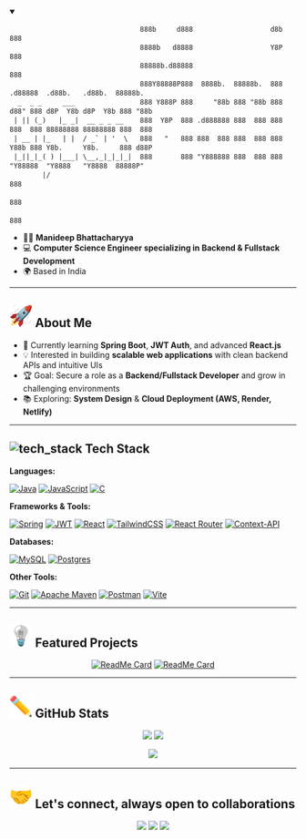 <!-- Banner / Cover Image (Optional) -->
<details open>
  <summary></summary>
<p align="center">

```
                                888b     d888                   d8b      888                            
                                8888b   d8888                   Y8P      888                            
                                88888b.d88888                            888                            
                                888Y88888P888  8888b.  88888b.  888  .d88888  .d88b.   .d88b.  88888b.  
  _  _ _     ___                888 Y888P 888     "88b 888 "88b 888 d88" 888 d8P  Y8b d8P  Y8b 888 "88b 
 | || (_)   |_ _|  __ _ _ __    888  Y8P  888 .d888888 888  888 888 888  888 88888888 88888888 888  888 
 | __ | |_   | |  / _` | '  \   888   "   888 888  888 888  888 888 Y88b 888 Y8b.     Y8b.     888 d88P 
 |_||_|_( ) |___| \__,_|_|_|_|  888       888 "Y888888 888  888 888  "Y88888  "Y8888   "Y8888  88888P"  
        |/                                                                                     888      
                                                                                               888      
                                                                                               888      
```
  
</p>
</details>

- 🧑🏻 **Manideep Bhattacharyya**
- 💻 **Computer Science Engineer specializing in Backend & Fullstack Development**  
- 🌍 Based in India

---

## <img src="src/assets/Rocket.gif" alt="amout_me" height="40" /> About Me  
- 🌱 Currently learning **Spring Boot**, **JWT Auth**, and advanced **React.js**
- 💡 Interested in building **scalable web applications** with clean backend APIs and intuitive UIs
- 🏆 Goal: Secure a role as a **Backend/Fullstack Developer** and grow in challenging environments
- 📚 Exploring: **System Design** & **Cloud Deployment (AWS, Render, Netlify)**

---

## <img src="src/assets/Settings.gif" alt="tech_stack" height="40" /> Tech Stack  

  
**Languages:**

[![Java](https://img.shields.io/badge/java-%23ED8B00.svg?style=for-the-badge&logo=openjdk&logoColor=white)](https://docs.oracle.com/en/java/)
[![JavaScript](https://img.shields.io/badge/javascript-%23323330.svg?style=for-the-badge&logo=javascript&logoColor=%23F7DF1E)](https://developer.mozilla.org/en-US/docs/Web/JavaScript)
[![C](https://img.shields.io/badge/c-%2300599C.svg?style=for-the-badge&logo=c&logoColor=white)](https://devdocs.io/c/)

**Frameworks & Tools:**
  
[![Spring](https://img.shields.io/badge/spring%20boot-%236DB33F.svg?style=for-the-badge&logo=spring&logoColor=white)](https://docs.spring.io/spring-boot/docs/3.2.5/reference/htmlsingle/)
[![JWT](https://img.shields.io/badge/JWT-black?style=for-the-badge&logo=JSON%20web%20tokens)](https://www.jwt.io/introduction)
[![React](https://img.shields.io/badge/react-%2320232a.svg?style=for-the-badge&logo=react&logoColor=%2361DAFB)](https://react.dev/reference/react)
[![TailwindCSS](https://img.shields.io/badge/tailwindcss-%2338B2AC.svg?style=for-the-badge&logo=tailwind-css&logoColor=white)](https://tailwindcss.com/docs/installation/using-vite)
[![React Router](https://img.shields.io/badge/React_Router-CA4245?style=for-the-badge&logo=react-router&logoColor=white)](https://reactrouter.com/home)
[![Context-API](https://img.shields.io/badge/Context--Api-000000?style=for-the-badge&logo=react)](https://react.dev/reference/react/useContext)

**Databases:**
  
[![MySQL](https://img.shields.io/badge/mysql-4479A1.svg?style=for-the-badge&logo=mysql&logoColor=white)](https://dev.mysql.com/doc/)
[![Postgres](https://img.shields.io/badge/postgresSQL-%23316192.svg?style=for-the-badge&logo=postgresql&logoColor=white)](https://www.postgresql.org/docs/)

**Other Tools:**
  
[![Git](https://img.shields.io/badge/git-%23F05033.svg?style=for-the-badge&logo=git&logoColor=white)](https://git-scm.com/docs)
[![Apache Maven](https://img.shields.io/badge/Apache%20Maven-C71A36?style=for-the-badge&logo=Apache%20Maven&logoColor=white)](https://maven.apache.org/guides/index.html)
[![Postman](https://img.shields.io/badge/Postman-%23FF6C37.svg?style=for-the-badge&logo=postman&logoColor=white)](https://learning.postman.com/docs/introduction/overview/)
[![Vite](https://img.shields.io/badge/vite-%23646CFF.svg?style=for-the-badge&logo=vite&logoColor=white)](https://vite.dev/guide/)

---

## <img src="src/assets/Light Bulb.gif" alt="pin_project" height="40" /> Featured Projects

<div align="center">

[![ReadMe Card](https://github-readme-stats.vercel.app/api/pin/?username=Manideep-X&repo=Spend-Guide-Frontend&theme=github_dark)](https://github.com/Manideep-X/Spend-Guide-Frontend)
[![ReadMe Card](https://github-readme-stats.vercel.app/api/pin/?username=Manideep-X&repo=Spend-Guide-Backend&theme=github_dark)](https://github.com/Manideep-X/Spend-Guide-Backend)
  
</div>

---

## <img src="src/assets/Pencil.gif" alt="github_stats" height="40" /> GitHub Stats

<p align="center">
  <img src="https://github-readme-stats.vercel.app/api?username=Manideep-X&theme=github_dark&hide_border=false&include_all_commits=false&count_private=false" height="160" />
  <img src="https://github-readme-stats.vercel.app/api/top-langs/?username=Manideep-X&theme=github_dark&hide_border=false&include_all_commits=false&count_private=false&layout=compact" height="160" />
</p>

<p align="center">
  <img src="https://nirzak-streak-stats.vercel.app/?user=Manideep-X&theme=github_dark&hide_border=false" height="200" />
</p>

---

## <img src="src/assets/Handshake.gif" alt="social_links" height="40" /> Let's connect, always open to collaborations

<p align="center">
  <a href="https://www.linkedin.com/in/manideep-bhattacharyya-9ab78b20b/"><img src="https://img.shields.io/badge/linkedin-%230077B5.svg?style=for-the-badge&logo=linkedin&logoColor=white"/></a>
  <a href="mailto:manideepbhattacharyya2002@gmail.com"><img src="https://img.shields.io/badge/Gmail-D14836?style=for-the-badge&logo=gmail&logoColor=white"/></a>
  <a href="https://github.com/Manideep-X"><img src="https://img.shields.io/badge/github-%23121011.svg?style=for-the-badge&logo=github&logoColor=white"/></a>
</p>

